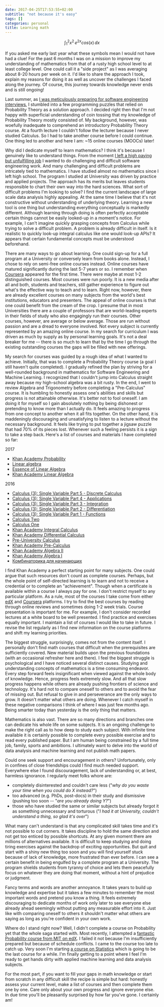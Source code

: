 ```yaml
---
date: 2017-04-25T17:53:55+02:00
subtitle: "not because it's easy"
tags: []
categories: personal
title: Learning math
---
```


$$
\int_{1}^2 x^2\,e^{2x}cos(x)\,dx
$$

If you asked me early last year what these symbols mean I would not have had a clue! For the past 6 months I was on a mission to improve my understanding of mathematics from that of a rusty high school level to at least college level. One could call it a "side project" as I was averaging about 8-20 hours per week on it. I'd like to share the approach I took, explain my reasons for doing it as well as uncover the challenges I faced along the journey. Of course, this journey towards knowledge never ends and is still ongoing!

<!--more-->

Last summer, as [I was meticulously preparing for software engineering interviews](/blog/2016/06/12/the-kata-of-code/), I stumbled into a few programming puzzles that relied on Probability Theory as a solution approach. I decided right then that I'm not happy with superficial understanding of coin tossing that my knowledge of Probability Theory mostly consisted of. My background, however, was woefully inadequate to comprehend an introductory Probability Theory course. At a fourth lecture I couldn't follow the lecturer because I never studied Calculus. So I had to take another course before I could continue. One thing led to another and here I am: ~15 online courses (MOOCs) later!

Why did I dedicate myself to learn mathematics? I think it's because I genuinely like to understand things. From the moment [I left a high paying but unfulfilling job](/blog/2015/06/16/why-i-have-quit-an-awesome-job/) I wanted to do challenging and difficult software engineering work. And many challenging and difficult problems are intricately tied to mathematics. I have studied almost no mathematics since I left high school. The program I studied at University was driven by practice and applied projects. The approach has its merits but leaves students responsible to chart their own way into the hard sciences. What sort of difficult problems I'm looking to solve? I find the current landscape of large scale data analysis highly appealing. At the same time I believe that it's not constructive without understanding of underlying theory. Learning a new tool is one thing but understanding everything conceptually is markedly different. Although learning through doing is often perfectly acceptable certain things cannot be easily looked-up in a moment's notice. For example, I can't imagine quickly grasping concepts from Calculus while trying to solve a difficult problem. A problem is already difficult in itself. Is it realistic to quickly look-up integral calculus like one would look-up APIs? It appears that certain fundamental concepts must be understood beforehand.

There are many ways to go about learning. One could sign-up for a full program at a University or conversely learn from books alone. Instead, I chose to rely on semi-free online courses instead. Online courses have matured significantly during the last 5-7 years or so. I remember when [Coursera](https://coursera.org) appeared for the first time. There were maybe at most 1-2 distinguished courses. Most courses were run poorly. It is a new media after all and both, students and teachers, still gather experience to figure out what's the effective way to teach and to learn. Right now, however, there are already excellent courses on many subjects from the world's best institutions, educators and presenters. The appeal of online courses is that one could benefit from the cream of the crop. I presume that in most Universities there are a couple of professors that are world-leading experts in their fields of study who also engagingly run their courses. Other courses, however, are average or below average. Those are run without passion and are a dread to everyone involved. Not every subject is currently represented by an amazing online course. In my search for curriculum I was driven as much by supply as by personal learning goals. It's not a deal breaker for me -- there is so much to learn that by the time I go through the existing outstanding courses the gaps will be filled with new offerings.

My search for courses was guided by a rough idea of what I wanted to achieve. Initially, that was to complete a Probability Theory course (a goal I still haven't quite completed). I gradually refined the plan by striving for a well-rounded background in mathematics for Software Engineering and Machine Learning. I recognized that I couldn't jump into Calculus straight away because my high-school algebra was a bit rusty. In the end, I went to review Algebra and Trigonometry before completing a "Pre-Calculus" course. It is humbling to honestly assess one's abilities and skills but progress is not attainable otherwise. It's better not to fool oneself. I am doing it for myself so I gain absolutely nothing by being dishonest or pretending to know more than I actually do. It feels amazing to progress from one concept to another when it all fits together. On the other hand, it is maddeningly discouraging and unsatisfying to listen to a lecture without the necessary background. It feels like trying to put together a jigsaw puzzle that had 70% of its pieces lost. Whenever such a feeling persists it is a sign to take a step back. Here's a list of courses and materials I have completed so far:

2017

 * [Khan Academy Probability](https://www.khanacademy.org/math/statistics-probability/probability-library)
 * [Linear algebra](https://www.edx.org/course/linear-algebra-foundations-frontiers-utaustinx-ut-5-04x#!)
 * [Essence of Linear Algebra](https://www.youtube.com/playlist?list=PLZHQObOWTQDPD3MizzM2xVFitgF8hE_ab)
 * [Khan Academy Linear Algebra](https://www.khanacademy.org/math/linear-algebra)

2016

 * [Calculus (3): Single Variable Part 5 - Discrete Calculus](https://www.coursera.org/learn/discrete-calculus)
 * [Calculus (3): Single Variable Part 4 - Applications](https://www.coursera.org/learn/applications-calculus)
 * [Calculus (3): Single Variable Part 3 - Integration](https://www.coursera.org/learn/integration-calculus)
 * [Calculus (3): Single Variable Part 2 - Differentiation](https://www.coursera.org/learn/differentiation-calculus)
 * [Calculus (3): Single Variable Part 1 - Functions](https://www.coursera.org/learn/single-variable-calculus)
 * [Calculus Two](https://www.coursera.org/learn/advanced-calculus)
 * [Calculus One](https://www.coursera.org/learn/calculus1)
 * [Khan Academy Integral Calculus](https://www.khanacademy.org/math/calculus-home/integral-calculus)
 * [Khan Academy Differential Calculus](https://www.khanacademy.org/math/calculus-home/differential-calculus)
 * [Pre-University Calculus](https://www.edx.org/course/pre-university-calculus-delftx-calc001x-0)
 * [Khan Academy Pre-Calculus](https://www.khanacademy.org/math/precalculus)
 * [Khan Academy Algebra II](https://www.khanacademy.org/math/algebra2)
 * [Khan Academy Algebra I](https://www.khanacademy.org/math/algebra-home/algebra)
 * [Комбинаторика для начинающих](https://www.coursera.org/learn/kombinatorika-dlya-nachinayushchikh/)

I find Khan Academy a perfect starting point for many subjects. One could argue that such resources don't count as complete courses. Perhaps, but the whole point of self-directed learning is to learn and not to receive a credential or to complete an "achievement". Though when a certificate is available within a course I always pay for one. I don't restrict myself to any particular platform. As a rule, most of the courses I take come from either [edX](https://www.edx.org/) and [Coursera](https://www.coursera.org/) platforms. I try to find the best courses by reading through online reviews and sometimes doing 1-2 week trials. Course presentation is important for me. For example, I don't consider recorded lectures at a white board to be well presented. I find practice and exercises equally important. I maintain a list of courses I would like to take in future. I revise the list regularly as I find new information on the course platforms and shift my learning priorities.

The biggest struggle, surprisingly, comes not from the content itself. I personally don't find math courses that difficult when the prerequisites are sufficiently covered. New material builds upon the previous foundations (with an occasional refresher here and there). I feel the biggest struggle is psychological and I have noticed several distinct causes. Studying and understanding concepts of mathematics is a time consuming endeavor. Every step forward feels insignificant when viewed against the whole body of knowledge. Hence, progress feels extremely slow. And all that slow progress happens while others are already pushing frontiers of science and technology. It's hard not to compare oneself to others and to avoid the fear of missing out. But refusal to give in and perseverance are the only ways to grow. It doesn't matter what others are doing. Whenever I catch myself in these negative comparisons I think of where I was just few months ago. Being smarter today than yesterday is the only thing that matters.

Mathematics is also vast. There are so many directions and branches one can dedicate his whole life on some subjects. It is an ongoing challenge to make the right call as to how deep to study each subject. With infinite time available it is certainly possible to complete every possible exercise and to read every published paper. But I am human being constrained by a full time job, family, sports and ambitions. I ultimately want to delve into the world of data analysis and machine learning and not publish math papers.

Could one seek support and encouragement in others? Unfortunately, only in confines of close friendships could I find much needed support. Everywhere else I found discouragement, lack of understanding or, at best, harmless ignorance. I regularly meet folks whore are:

 * completely disinterested and couldn't care less ("*why do you waste your time when you could do X instead?*")
 * too advanced (e.g. PhDs, post-docs) in their study and dismissive (pushing too soon -- "*are you already doing Y?*")
 * those who have studied the same or similar subjects but already forgot it as something unnecessary and torturous ("*I had it at University, couldn't understand a thing, so glad it's over*")

What many can't understand is that any complicated skill takes time and it's not possible to cut corners. It takes discipline to hold the same direction and not get too enticed by possible shortcuts. At any given moment there are millions of alternatives available. It is difficult to keep studying and doing tiring exercises against the backdrop of exciting opportunities. But quit and start with a shiny new thing too soon and you will find yourself stuck because of lack of knowledge, more frustrated than ever before. I can see a certain benefit in being engulfed by a complete program at a University. The program shields students from tyranny of choice and lets them peacefully focus on whatever they are doing that moment, without a hint of prejudice or judgment.

Fancy terms and words are another annoyance. It takes years to build up knowledge and expertise but it takes a few minutes to remember the most important words and pretend you know a thing. It feels extremely discouraging to dedicate months of work only later to see everyone else already ahead seemingly without putting any measurable effort into it. Just like with comparing oneself to others it shouldn't matter what others are saying as long as you're confident in your own work.

Where do I stand right now? Well, I didn't complete a course on Probability yet that the whole saga started with. Most recently, I attempted a [fantastic Probability course from MIT on edX](https://www.edx.org/course/introduction-probability-science-mitx-6-041x-2). I failed it not because I'm insufficiently prepared but because of schedule conflicts. I came to the course too late to catch up. Very soon I'm starting [a course on Statistics](https://www.coursera.org/specializations/statistics) which is going to be the last course for a while. I'm finally getting to a point where I feel I'm ready to get hands dirty with applied machine learning and data analysis subjects.

For the most part, if you want to fill your gaps in math knowledge or start from scratch in any difficult skill the recipe is simple but hard: honestly assess your current level, make a list of courses and then complete them one by one. Care only about your own progress and ignore everyone else. In due time you'll be pleasantly surprised by how far you've gone. I certainly am!